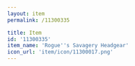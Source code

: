 ```yaml
---
layout: item
permalink: /11300335

title: Item
id: '11300335'
item_name: 'Rogue''s Savagery Headgear'
icon_url: 'item/icon/11300017.png'
---
```

